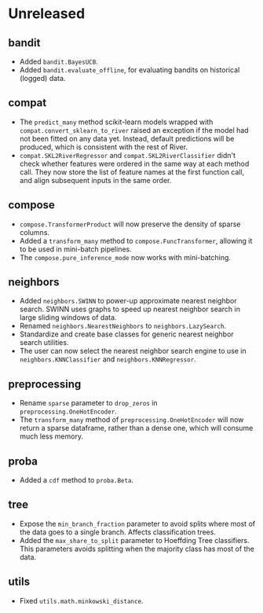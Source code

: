 # Unreleased

## bandit

- Added `bandit.BayesUCB`.
- Added `bandit.evaluate_offline`, for evaluating bandits on historical (logged) data.

## compat

- The `predict_many` method scikit-learn models wrapped with `compat.convert_sklearn_to_river` raised an exception if the model had not been fitted on any data yet. Instead, default predictions will be produced, which is consistent with the rest of River.
- `compat.SKL2RiverRegressor` and `compat.SKL2RiverClassifier` didn't check whether features were ordered in the same way at each method call. They now store the list of feature names at the first function call, and align subsequent inputs in the same order.

## compose

- `compose.TransformerProduct` will now preserve the density of sparse columns.
- Added a `transform_many` method to `compose.FuncTransformer`, allowing it to be used in mini-batch pipelines.
- The `compose.pure_inference_mode` now works with mini-batching.

## neighbors

- Added `neighbors.SWINN` to power-up approximate nearest neighbor search. SWINN uses graphs to speed up nearest neighbor search in large sliding windows of data.
- Renamed `neighbors.NearestNeighbors` to `neighbors.LazySearch`.
- Standardize and create base classes for generic nearest neighbor search utilities.
- The user can now select the nearest neighbor search engine to use in `neighbors.KNNClassifier` and `neighbors.KNNRegressor`.

## preprocessing

- Rename `sparse` parameter to `drop_zeros` in `preprocessing.OneHotEncoder`.
- The `transform_many` method of `preprocessing.OneHotEncoder` will now return a sparse dataframe, rather than a dense one, which will consume much less memory.

## proba

- Added a `cdf` method to `proba.Beta`.

## tree

- Expose the `min_branch_fraction` parameter to avoid splits where most of the data goes to a single branch. Affects
classification trees.
- Added the `max_share_to_split` parameter to Hoeffding Tree classifiers. This parameters avoids splitting when the majority
class has most of the data.

## utils

- Fixed `utils.math.minkowski_distance`.
